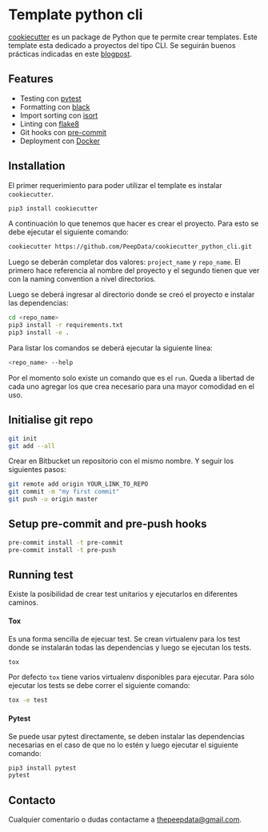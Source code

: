 # Template python cli

[cookiecutter](https://github.com/audreyr/cookiecutter) es un package de Python que te permite crear templates. Este template esta dedicado a proyectos del tipo CLI. Se seguirán buenos prácticas indicadas en este [blogpost](https://sourcery.ai/blog/python-best-practices/).


## Features

- Testing con [pytest](https://docs.pytest.org/en/latest/)
- Formatting con [black](https://github.com/psf/black)
- Import sorting con [isort](https://github.com/timothycrosley/isort)
- Linting con [flake8](http://flake8.pycqa.org/en/latest/)
- Git hooks con [pre-commit](https://pre-commit.com/)
- Deployment con [Docker](https://docker.com/)


## Installation
El primer requerimiento para poder utilizar el template es instalar `cookiecutter`.

```sh
pip3 install cookiecutter
```

A continuación lo que tenemos que hacer es crear el proyecto. Para esto se debe ejecutar el siguiente comando:

```sh
cookiecutter https://github.com/PeepData/cookiecutter_python_cli.git
```
Luego se deberán completar dos valores: `project_name` y `repo_name`. El primero hace referencia al nombre del proyecto y el segundo tienen que ver con la naming convention a nivel directorios.

Luego se deberá ingresar al directorio donde se creó el proyecto e instalar las dependencias:

```sh
cd <repo_name>
pip3 install -r requirements.txt
pip3 install -e .
```

Para listar los comandos se deberá ejecutar la siguiente línea:

```sh
<repo_name> --help
```

Por el momento solo existe un comando que es el `run`. Queda a libertad de cada uno agregar los que crea necesario para una mayor comodidad en el uso.


## Initialise git repo

```sh
git init
git add --all
```

Crear en Bitbucket un repositorio con el mismo nombre. Y seguir los siguientes pasos:

```sh
git remote add origin YOUR_LINK_TO_REPO
git commit -m "my first commit"
git push -u origin master
```


## Setup pre-commit and pre-push hooks

```sh
pre-commit install -t pre-commit
pre-commit install -t pre-push
```


## Running test

Existe la posibilidad de crear test unitarios y ejecutarlos en diferentes caminos.

#### Tox
Es una forma sencilla de ejecuar test. Se crean virtualenv para los test donde se instalarán todas las dependencias y luego se ejecutan los tests.

```sh
tox
```

Por defecto `tox` tiene varios virtualenv disponibles para ejecutar. Para sólo ejecutar los tests se debe correr el siguiente comando:

```sh
tox -e test
```

#### Pytest
Se puede usar pytest directamente, se deben instalar las dependencias necesarias en el caso de que no lo estén y luego ejecutar el siguiente comando:

```sh
pip3 install pytest
pytest
```

## Contacto
Cualquier comentario o dudas contactame a thepeepdata@gmail.com.
